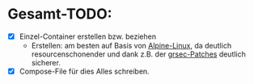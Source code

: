 # Gesamt-TODO:
- [x] Einzel-Container erstellen bzw. beziehen
    - Erstellen: am besten auf Basis von [Alpine-Linux](https://alpinelinux.org/), da deutlich resourcenschonender und dank z.B. der [grsec-Patches](https://grsecurity.net/) deutlich sicherer.
- [x] Compose-File für dies Alles schreiben.